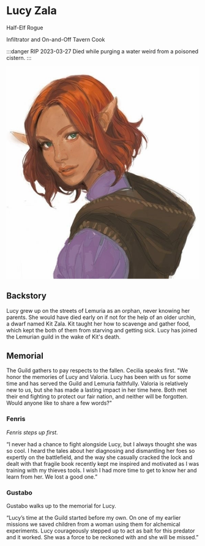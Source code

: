 # Lucy Zala

Half-Elf Rogue

Infiltrator and On-and-Off Tavern Cook

:::danger RIP 2023-03-27
Died while purging a water weird from a poisoned cistern.
:::

![Lucy staring over shoulder](Lucy_Zala.jpg)

## Backstory

Lucy grew up on the streets of Lemuria as an orphan, never knowing her parents. She would have died early on if not for the help of an older urchin, a dwarf named Kit Zala. Kit taught her how to scavenge and gather food, which kept the both of them from starving and getting sick. Lucy has joined the Lemurian guild in the wake of Kit's death.

## Memorial

The Guild gathers to pay respects to the fallen. Cecilia speaks first. "We honor the memories of Lucy and Valoria. Lucy has been with us for some time and has served the Guild and Lemuria faithfully. Valoria is relatively new to us, but she has made a lasting impact in her time here. Both met their end fighting to protect our fair nation, and neither will be forgotten. Would anyone like to share a few words?"

### Fenris

_Fenris steps up first._

“I never had a chance to fight alongside Lucy, but I always thought she was so cool. I heard the tales about her diagnosing and dismantling her foes so expertly on the battlefield, and the way she casually cracked the lock and dealt with that fragile book recently kept me inspired and motivated as I was training with my thieves tools. I wish I had more time to get to know her and learn from her. We lost a good one.”

### Gustabo

Gustabo walks up to the memorial for Lucy.

“Lucy’s time at the Guild started before my own. On one of my earlier missions we saved children from a woman using them for alchemical experiments. Lucy courageously stepped up to act as bait for this predator and it worked. She was a force to be reckoned with and she will be missed.”
